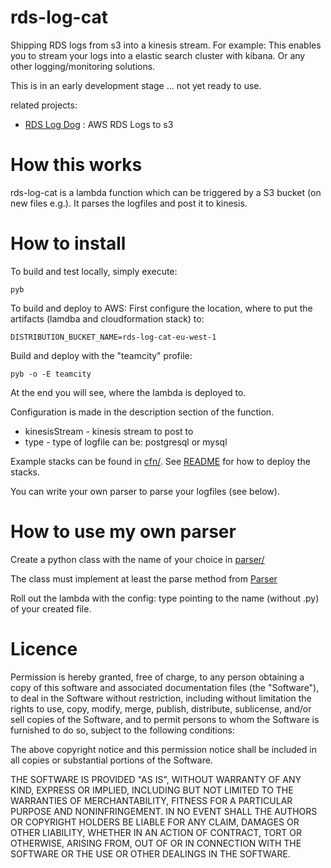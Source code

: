 # rds-log-cat

Shipping RDS logs from s3 into a kinesis stream.
For example: This enables you to stream your logs into a elastic search cluster with kibana. Or any other logging/monitoring solutions.

This is in an early development stage ... not yet ready to use.

related projects:
- [RDS Log Dog](https://github.com/ImmobilienScout24/rds-log-dog) : AWS RDS Logs to s3

How this works
==============

rds-log-cat is a lambda function which can be triggered by a S3 bucket (on new files e.g.). It parses the logfiles and post it to kinesis.


How to install
==============

To build and test locally, simply execute:
   
    pyb
   
To build and deploy to AWS:
First configure the location, where to put the artifacts (lamdba and cloudformation stack) to:

    DISTRIBUTION_BUCKET_NAME=rds-log-cat-eu-west-1

Build and deploy with the "teamcity" profile:
    
    pyb -o -E teamcity
   
At the end you will see, where the lambda is deployed to.

Configuration is made in the description section of the function.

* kinesisStream - kinesis stream to post to
* type - type of logfile can be: postgresql or mysql

Example stacks can be found in [cfn/](tree/master/cfn/). See [README](tree/master/cfn/README.md) for how to deploy the stacks.

You can write your own parser to parse your logfiles (see below). 

How to use my own parser
========================

Create a python class with the name of your choice in
[parser/](tree/master/src/main/python/rds_log_cat/parser)

The class must implement at least the parse method from [Parser](tree/master/src/main/python/rds_log_cat/parser/parser)

Roll out the lambda with the config: type pointing to the name (without .py) of your created file.


Licence
=======

Permission is hereby granted, free of charge, to any person obtaining a copy of this software and associated documentation files (the "Software"), to deal in the Software without restriction, including without limitation the rights to use, copy, modify, merge, publish, distribute, sublicense, and/or sell copies of the Software, and to permit persons to whom the Software is furnished to do so, subject to the following conditions:

The above copyright notice and this permission notice shall be included in all copies or substantial portions of the Software.

THE SOFTWARE IS PROVIDED "AS IS", WITHOUT WARRANTY OF ANY KIND, EXPRESS OR IMPLIED, INCLUDING BUT NOT LIMITED TO THE WARRANTIES OF MERCHANTABILITY, FITNESS FOR A PARTICULAR PURPOSE AND NONINFRINGEMENT. IN NO EVENT SHALL THE AUTHORS OR COPYRIGHT HOLDERS BE LIABLE FOR ANY CLAIM, DAMAGES OR OTHER LIABILITY, WHETHER IN AN ACTION OF CONTRACT, TORT OR OTHERWISE, ARISING FROM, OUT OF OR IN CONNECTION WITH THE SOFTWARE OR THE USE OR OTHER DEALINGS IN THE SOFTWARE.
